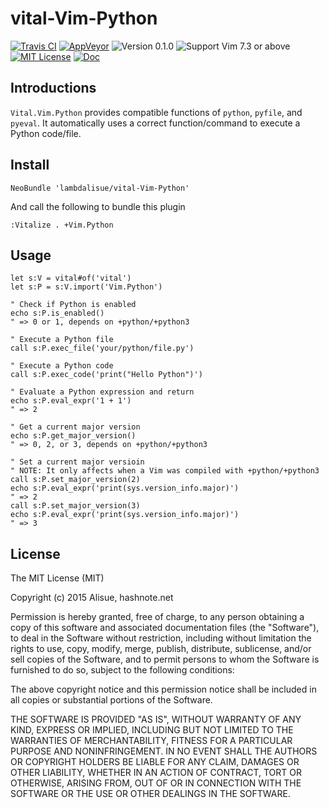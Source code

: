 vital-Vim-Python
==============================================================================
[![Travis CI](https://img.shields.io/travis/lambdalisue/vital-Vim-Python/master.svg?style=flat-square&label=Travis%20CI)](https://travis-ci.org/lambdalisue/vital-Vim-Python) [![AppVeyor](https://img.shields.io/appveyor/ci/lambdalisue/vital-Vim-Python/master.svg?style=flat-square&label=AppVeyor)](https://ci.appveyor.com/project/lambdalisue/vital-Vim-Python/branch/master) ![Version 0.1.0](https://img.shields.io/badge/version-0.1.0-yellow.svg?style=flat-square) ![Support Vim 7.3 or above](https://img.shields.io/badge/support-Vim%207.3%20or%20above-yellowgreen.svg?style=flat-square) [![MIT License](https://img.shields.io/badge/license-MIT-blue.svg?style=flat-square)](LICENSE) [![Doc](https://img.shields.io/badge/doc-%3Ah%20vital--Vim--Python-orange.svg?style=flat-square)](doc/vital-vim-guard.txt)


Introductions
-------------------------------------------------------------------------------
`Vital.Vim.Python` provides compatible functions of `python`, `pyfile`, and `pyeval`.
It automatically uses a correct function/command to execute a Python code/file.

Install
-------------------------------------------------------------------------------

```vim
NeoBundle 'lambdalisue/vital-Vim-Python'
```

And call the following to bundle this plugin

```vim
:Vitalize . +Vim.Python
```

Usage
-------------------------------------------------------------------------------

```vim
let s:V = vital#of('vital')
let s:P = s:V.import('Vim.Python')

" Check if Python is enabled
echo s:P.is_enabled()
" => 0 or 1, depends on +python/+python3

" Execute a Python file
call s:P.exec_file('your/python/file.py')

" Execute a Python code
call s:P.exec_code('print("Hello Python")')

" Evaluate a Python expression and return
echo s:P.eval_expr('1 + 1')
" => 2

" Get a current major version
echo s:P.get_major_version()
" => 0, 2, or 3, depends on +python/+python3

" Set a current major versioin
" NOTE: It only affects when a Vim was compiled with +python/+python3
call s:P.set_major_version(2)
echo s:P.eval_expr('print(sys.version_info.major)')
" => 2
call s:P.set_major_version(3)
echo s:P.eval_expr('print(sys.version_info.major)')
" => 3
```

License
-------------------------------------------------------------------------------
The MIT License (MIT)

Copyright (c) 2015 Alisue, hashnote.net

Permission is hereby granted, free of charge, to any person obtaining a copy
of this software and associated documentation files (the "Software"), to deal
in the Software without restriction, including without limitation the rights
to use, copy, modify, merge, publish, distribute, sublicense, and/or sell
copies of the Software, and to permit persons to whom the Software is
furnished to do so, subject to the following conditions:

The above copyright notice and this permission notice shall be included in
all copies or substantial portions of the Software.

THE SOFTWARE IS PROVIDED "AS IS", WITHOUT WARRANTY OF ANY KIND, EXPRESS OR
IMPLIED, INCLUDING BUT NOT LIMITED TO THE WARRANTIES OF MERCHANTABILITY,
FITNESS FOR A PARTICULAR PURPOSE AND NONINFRINGEMENT. IN NO EVENT SHALL THE
AUTHORS OR COPYRIGHT HOLDERS BE LIABLE FOR ANY CLAIM, DAMAGES OR OTHER
LIABILITY, WHETHER IN AN ACTION OF CONTRACT, TORT OR OTHERWISE, ARISING FROM,
OUT OF OR IN CONNECTION WITH THE SOFTWARE OR THE USE OR OTHER DEALINGS IN
THE SOFTWARE.
